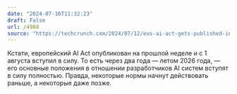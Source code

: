 ```yaml
---
date: "2024-07-16T11:32:23"
draft: False
url: /4988
source: "https://techcrunch.com/2024/07/12/eus-ai-act-gets-published-in-blocs-official-journal-starting-clock-on-legal-deadlines/"
---
```


Кстати, европейский AI Act опубликован на прошлой неделе и с 1 августа вступил в силу. То есть через два года — летом 2026 года, — его основные положения в отношении разработчиков AI систем вступят в силу полностью. Правда, некоторые нормы начнут действовать раньше, а некоторые даже позже.
